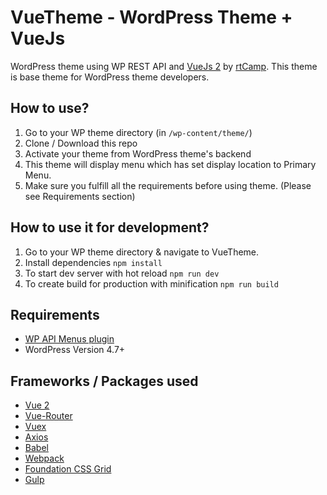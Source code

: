 # VueTheme - WordPress Theme + VueJs
WordPress theme using WP REST API and [VueJs 2](http://vuejs.org) by [rtCamp](https://rtcamp.com).
This theme is base theme for WordPress theme developers.

## How to use?
1. Go to your WP theme directory (in `/wp-content/theme/`)
2. Clone / Download this repo
3. Activate your theme from WordPress theme's backend
4. This theme will display menu which has set display location to Primary Menu. 
5. Make sure you fulfill all the requirements before using theme. (Please see Requirements section)

## How to use it for development?
1. Go to your WP theme directory & navigate to VueTheme.
2. Install dependencies ``npm install``
3. To start dev server with hot reload ``npm run dev``
4. To create build for production with minification ``npm run build``

## Requirements
* [WP API Menus plugin](https://wordpress.org/plugins/wp-api-menus/)
* WordPress Version 4.7+

## Frameworks / Packages used
* [Vue 2](http://vuejs.org)
* [Vue-Router](https://github.com/vuejs/vue-router)
* [Vuex](https://github.com/vuejs/vuex)
* [Axios](https://github.com/mzabriskie/axios)
* [Babel](https://babeljs.io)
* [Webpack](https://webpack.js.org/)
* [Foundation CSS Grid](http://foundation.zurb.com/grid.html)
* [Gulp](http://gulpjs.com/)
